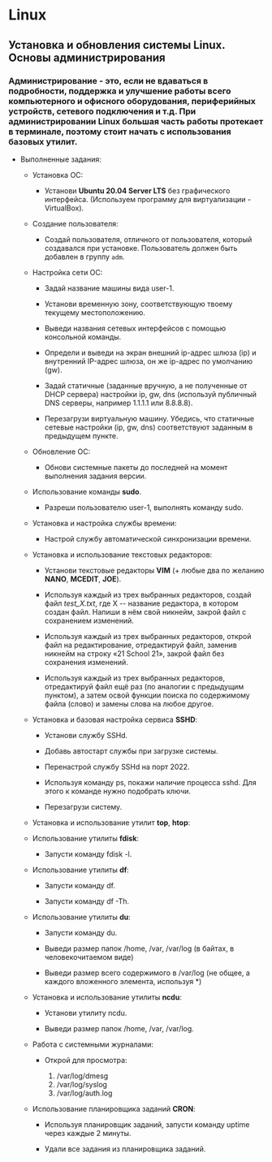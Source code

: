 # Linux

## Установка и обновления системы Linux. Основы администрирования

### Администрирование - это, если не вдаваться в подробности, поддержка и улучшение работы всего компьютерного и офисного оборудования, периферийных устройств, сетевого подключения и т.д. При администрировании Linux большая часть работы протекает в терминале, поэтому стоит начать с использования базовых утилит.

- Выполненные задания:
    
    - Установка ОС:
        
        * Установи **Ubuntu 20.04 Server LTS** без графического интерфейса. (Используем программу для виртуализации - VirtualBox).
    
    - Создание пользователя:
        
        * Создай пользователя, отличного от пользователя, который создавался при установке. Пользователь должен быть добавлен в группу `adm`.
    
    - Настройка сети ОС:
        
        * Задай название машины вида user-1.
        
        * Установи временную зону, соответствующую твоему текущему местоположению.
        
        * Выведи названия сетевых интерфейсов с помощью консольной команды.
        
        * Определи и выведи на экран внешний ip-адрес шлюза (ip) и внутренний IP-адрес шлюза, он же ip-адрес по умолчанию (gw).
        
        * Задай статичные (заданные вручную, а не полученные от DHCP сервера) настройки ip, gw, dns (используй публичный DNS серверы, например 1.1.1.1 или 8.8.8.8).
        
        * Перезагрузи виртуальную машину. Убедись, что статичные сетевые настройки (ip, gw, dns) соответствуют заданным в предыдущем пункте.

    - Обновление ОС:
        
        * Обнови системные пакеты до последней на момент выполнения задания версии.
    
    - Использование команды **sudo**.

        * Разреши пользователю user-1, выполнять команду sudo.

    - Установка и настройка службы времени:
        
        * Настрой службу автоматической синхронизации времени.
    
    - Установка и использование текстовых редакторов:
        
        * Установи текстовые редакторы **VIM** (+ любые два по желанию **NANO**, **MCEDIT**, **JOE**).
        
        *    Используя каждый из трех выбранных редакторов, создай файл *test_X.txt*, где X -- название редактора, в котором создан файл. Напиши в нём свой никнейм, закрой файл с сохранением изменений.
        
        * Используя каждый из трех выбранных редакторов, открой файл на редактирование, отредактируй файл, заменив никнейм на строку «21 School 21», закрой файл без сохранения изменений.
        
        * Используя каждый из трех выбранных редакторов, отредактируй файл ещё раз (по аналогии с предыдущим пунктом), а затем освой функции поиска по содержимому файла (слово) и замены слова на любое другое.
    
    - Установка и базовая настройка сервиса **SSHD**:
        
        * Установи службу SSHd.
        
        * Добавь автостарт службы при загрузке системы.
        
        * Перенастрой службу SSHd на порт 2022.
        
        * Используя команду ps, покажи наличие процесса sshd. Для этого к команде нужно подобрать ключи.
        
        * Перезагрузи систему.
    
    - Установка и использование утилит **top**, **htop**:
    
    - Использование утилиты **fdisk**:
        
        * Запусти команду fdisk -l.
        
    - Использование утилиты **df**:

        * Запусти команду df.
        
        * Запусти команду df -Th.
    
    - Использование утилиты **du**:
        
        * Запусти команду du.
        
        * Выведи размер папок /home, /var, /var/log (в байтах, в человекочитаемом виде)
        
        * Выведи размер всего содержимого в /var/log (не общее, а каждого вложенного элемента, используя *)
    
    - Установка и использование утилиты **ncdu**:

        * Установи утилиту ncdu.
        
        * Выведи размер папок /home, /var, /var/log.
    
    - Работа с системными журналами:
        
        * Открой для просмотра:
            
            1. /var/log/dmesg
            2. /var/log/syslog
            3. /var/log/auth.log
    
    - Использование планировщика заданий **CRON**:
        
        * Используя планировщик заданий, запусти команду uptime через каждые 2 минуты.
        
        * Удали все задания из планировщика заданий.              